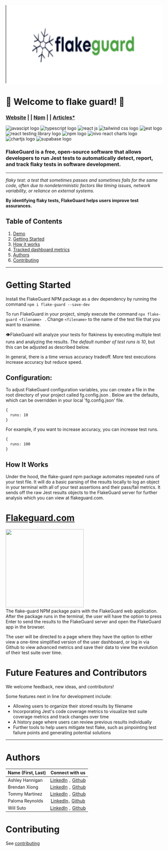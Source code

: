 <img src="flake-guard-app/src/client/assets/logo_with_background.png" style="height: 250px"/>

# 🚀 Welcome to flake guard! 🚀
### [Website](https://flake-guard.com/)  | |  [Npm](https://www.npmjs.com/package/flake-guard)  | |  [Articles*](https://flake-guard.com/)
<div>
<img src="https://cdn.iconscout.com/icon/free/png-512/free-javascript-1-225993.png?f=webp&w=512" alt = "javascipt logo" id="javascript" style="width: 40px; height: 40px"/>
<img src="https://cdn.iconscout.com/icon/free/png-512/free-typescript-1174965.png?f=webp&w=512" alt = "typescript logo" id = "typescript" style="width: 40px; height: 40px"/> 
<img src="https://cdn.iconscout.com/icon/free/png-512/free-react-1-282599.png?f=webp&w=512" alt = "react js" id = "react" style="width: 40px; height: 40px"/> 
<img src ="https://upload.wikimedia.org/wikipedia/commons/thumb/d/d5/Tailwind_CSS_Logo.svg/1024px-Tailwind_CSS_Logo.svg.png?20230715030042" id="tailwind" alt="tailwind css logo" style="width: 50px; height: 40px"/>
<img src="https://cdn.iconscout.com/icon/free/png-512/free-jest-3521517-2945020.png?f=webp&w=512" id="jest" alt="jest logo" style="width: 40px; height: 40px"/>
<img src="https://i.pinimg.com/474x/65/4f/45/654f4522679e9fc4304b32430f44939d.jpg" alt="react testing library logo" style="width: 40px; height: 40px"/>
<img src="https://cdn.iconscout.com/icon/free/png-512/free-npm-3521612-2945056.png?f=webp&w=512" id="npm" alt="npm logo" style="width: 50px; height: 40px"/>
<img src="https://blog.openreplay.com/images/building-and-rendering-charts-with-nivo-in-react/images/hero.png" alt = "nivo react charts logo" id="nivo" style="width: 70px"/>
<img src="https://miro.medium.com/v2/resize:fit:400/1*ErKwBLuqyI8wAPxC6xwZkQ.jpeg" alt = "chartjs logo" id="chartjs" style="width: 70px ; height: 40px"/>
<img src="https://getlogo.net/wp-content/uploads/2020/11/supabase-logo-vector.png" alt="supabase logo" style="width: 70px; height: 40px"/>

</div>

### FlakeGuard is a free, open-source software that allows developers to run Jest tests to automatically detect, report, and track flaky tests in software development.
---
*flaky test: a test that sometimes passes and sometimes fails for the same code, often due to nondeterministic factors like timing issues, network variability, or reliance on external systems.*

**By identifying flaky tests, FlakeGuard helps users improve test assurances.**

## __Table of Contents__
1. [Demo](#Demo)
2. [Getting Started](#getting-started)
3. [How it works](#how-it-works)
4. [Tracked dashboard metrics](#tracked-dashboard-metrics)
5. [Authors](#authors)
6. [Contributing](#contributing)

---
# Getting Started

Install the FlakeGuard NPM package as a dev dependency by running the command
```npm i flake-guard --save-dev```

To run FlakeGuard in your project, simply execute the command
```npx flake-guard <filename> ```
. Change `<filename>` to the name of the test file that you want to examine. 

👁️FlakeGuard will analyze your tests for flakiness by executing multiple test runs and analyzing the results. _The default number of test runs is 10_, but this can be adjusted as described below.

In general, there is a time versus accuracy tradeoff. More test executions increase accuracy but reduce speed.

## Configuration:
To adjust FlakeGuard configuration variables, you can create a file in the root directory of your project called
fg.config.json
. Below are the defaults, which can be overridden in your local 'fg.config.json' file.


```
{
  runs: 10
}
```
For example, if you want to increase accuracy, you can increase test runs.
```
{
  runs: 100
}
```

## How It Works
Under the hood, the flake-guard npm package automates repeated runs of your test file. It will do a basic parsing of the results locally to log an object in your terminal with all of your test assertions and their pass/fail metrics. It sends off the raw Jest results objects to the FlakeGuard server for further analysis which you can view at flakeguard.com.

# [Flakeguard.com](https://Flakeguard.com)
<div>
<img src="flake-guard-app/src/client/assets/graphs.png" style="height: 250px; width: 250px">
</div> 
The flake-guard NPM package pairs with the FlakeGuard web application. After the package runs in the terminal, the user will have the option to press Enter to send the results to the FlakeGuard server and open the FlakeGuard app in the browser. 

The user will be directed to a page where they have the option to either view a one-time simplified version of the user dashboard, or log in via Github to view  advanced metrics and save their data to view the evolution of their test suite over time.

# Future Features and Contributors
We welcome feedback, new ideas, and contributors!

Some features next in line for development include:

- Allowing users to organize their stored results by filename
- Incorporating Jest's code coverage metrics to visualize test suite coverage metrics and track changes over time
- A history page where users can review previous results individually
- Further tools to help users mitigate test flake, such as pinpointing test failure points and generating potential solutions

---
# Authors 
| Name (First, Last) | Connect with us  | 
| ------------- |:-------------:|
| Ashley Hannigan | [LinkedIn](https://www.linkedin.com/in/ashley-hannigan-88-/) `,` [Github](https://github.com/ashhannigan)
| Brendan Xiong | [LinkedIn](https://www.linkedin.com/in/brendanxiong/) `,` [Github](https://github.com/brendanxiong)
| Tommy Martinez | [LinkedIn](https://www.linkedin.com/in/tommy-martinez/) `,` [Github](https://github.com/tmm150)
| Paloma Reynolds | [LinkedIn](https://www.linkedin.com/in/palomareynolds/)`,` [Github](https://github.com/palomareynolds)
| Will Suto | [LinkedIn](https://www.linkedin.com/in/willsuto/) `,` [Github](https://github.com/willsuto)

# Contributing
See [contributing](CONTRIBUTING.md)
